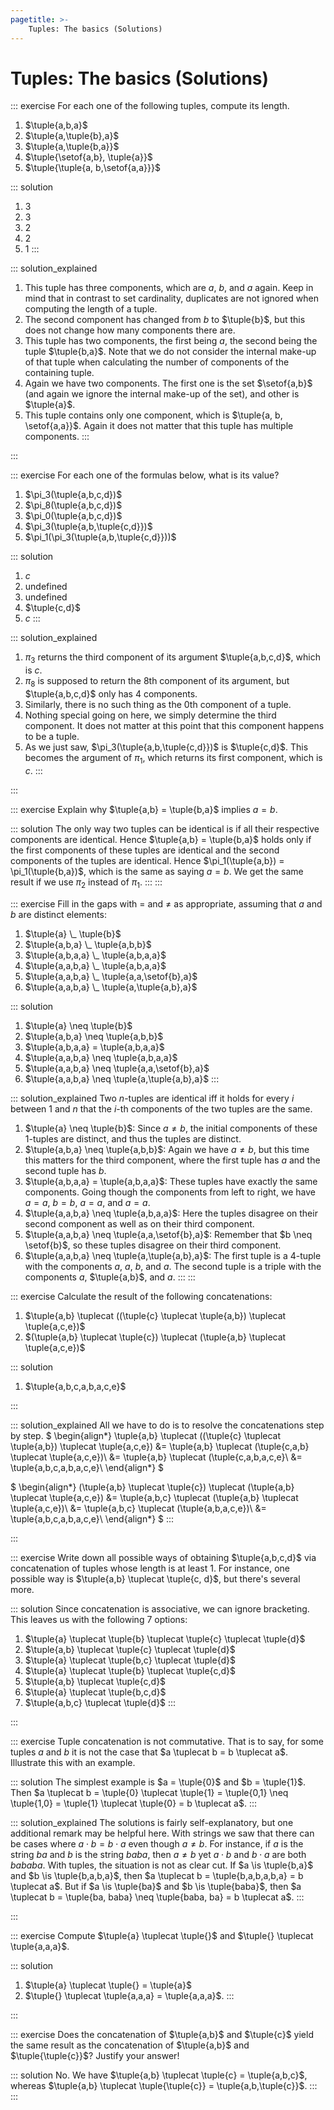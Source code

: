 ```yaml
---
pagetitle: >-
    Tuples: The basics (Solutions)
---
```


# Tuples: The basics (Solutions)

::: exercise
For each one of the following tuples, compute its length.

1. $\tuple{a,b,a}$
1. $\tuple{a,\tuple{b},a}$
1. $\tuple{a,\tuple{b,a}}$
1. $\tuple{\setof{a,b}, \tuple{a}}$
1. $\tuple{\tuple{a, b,\setof{a,a}}}$

::: solution
1. $3$
1. $3$
1. $2$
1. $2$
1. $1$
:::

::: solution_explained
1. This tuple has three components, which are $a$, $b$, and $a$ again.
   Keep in mind that in contrast to set cardinality, duplicates are not ignored when computing the length of a tuple.
1. The second component has changed from $b$ to $\tuple{b}$, but this does not change how many components there are.
1. This tuple has two components, the first being $a$, the second being the tuple $\tuple{b,a}$.
   Note that we do not consider the internal make-up of that tuple when calculating the number of components of the containing tuple.
1. Again we have two components.
   The first one is the set $\setof{a,b}$ (and again we ignore the internal make-up of the set), and other is $\tuple{a}$.
1. This tuple contains only one component, which is $\tuple{a, b, \setof{a,a}}$.
   Again it does not matter that this tuple has multiple components.
:::

:::

::: exercise
For each one of the formulas below, what is its value?

1. $\pi_3(\tuple{a,b,c,d})$
1. $\pi_8(\tuple{a,b,c,d})$
1. $\pi_0(\tuple{a,b,c,d})$
1. $\pi_3(\tuple{a,b,\tuple{c,d}})$
1. $\pi_1(\pi_3(\tuple{a,b,\tuple{c,d}}))$

::: solution
1. $c$
1. undefined
1. undefined
1. $\tuple{c,d}$
1. $c$
:::

::: solution_explained
1. $\pi_3$ returns the third component of its argument $\tuple{a,b,c,d}$, which is $c$.
1. $\pi_8$ is supposed to return the 8th component of its argument, but $\tuple{a,b,c,d}$ only has 4 components.
1. Similarly, there is no such thing as the 0th component of a tuple.
1. Nothing special going on here, we simply determine the third component.
   It does not matter at this point that this component happens to be a tuple.
1. As we just saw, $\pi_3(\tuple{a,b,\tuple{c,d}})$ is $\tuple{c,d}$.
   This becomes the argument of $\pi_1$, which returns its first component, which is $c$.
:::

:::

::: exercise
Explain why $\tuple{a,b} = \tuple{b,a}$ implies $a = b$.

::: solution
The only way two tuples can be identical is if all their respective components are identical.
Hence $\tuple{a,b} = \tuple{b,a}$ holds only if the first components of these tuples are identical and the second components of the tuples are identical.
Hence $\pi_1(\tuple{a,b}) = \pi_1(\tuple{b,a})$, which is the same as saying $a = b$.
We get the same result if we use $\pi_2$ instead of $\pi_1$.
:::
:::

::: exercise
Fill in the gaps with $=$ and $\neq$ as appropriate, assuming that $a$ and $b$ are distinct elements:

1. $\tuple{a} \_ \tuple{b}$
1. $\tuple{a,b,a} \_ \tuple{a,b,b}$
1. $\tuple{a,b,a,a} \_ \tuple{a,b,a,a}$
1. $\tuple{a,a,b,a} \_ \tuple{a,b,a,a}$
1. $\tuple{a,a,b,a} \_ \tuple{a,a,\setof{b},a}$
1. $\tuple{a,a,b,a} \_ \tuple{a,\tuple{a,b},a}$

::: solution
1. $\tuple{a} \neq \tuple{b}$
1. $\tuple{a,b,a} \neq \tuple{a,b,b}$
1. $\tuple{a,b,a,a} = \tuple{a,b,a,a}$
1. $\tuple{a,a,b,a} \neq \tuple{a,b,a,a}$
1. $\tuple{a,a,b,a} \neq \tuple{a,a,\setof{b},a}$
1. $\tuple{a,a,b,a} \neq \tuple{a,\tuple{a,b},a}$
:::

::: solution_explained
Two $n$-tuples are identical iff it holds for every $i$ between 1 and $n$ that the $i$-th components of the two tuples are the same.

1. $\tuple{a} \neq \tuple{b}$: Since $a \neq b$, the initial components of these 1-tuples are distinct, and thus the tuples are distinct.
1. $\tuple{a,b,a} \neq \tuple{a,b,b}$: Again we have $a \neq b$, but this time this matters for the third component, where the first tuple has $a$ and the second tuple has $b$.
1. $\tuple{a,b,a,a} = \tuple{a,b,a,a}$: These tuples have exactly the same components. Going though the components from left to right, we have $a = a$, $b = b$, $a = a$, and $a = a$.
1. $\tuple{a,a,b,a} \neq \tuple{a,b,a,a}$: Here the tuples disagree on their second component as well as on their third component.
1. $\tuple{a,a,b,a} \neq \tuple{a,a,\setof{b},a}$: Remember that $b \neq \setof{b}$, so these tuples disagree on their third component.
1. $\tuple{a,a,b,a} \neq \tuple{a,\tuple{a,b},a}$: The first tuple is a 4-tuple with the components $a$, $a$, $b$, and $a$. The second tuple is a triple with the components $a$, $\tuple{a,b}$, and $a$.
:::
:::

::: exercise
Calculate the result of the following concatenations:

1. $\tuple{a,b} \tuplecat ((\tuple{c} \tuplecat \tuple{a,b}) \tuplecat \tuple{a,c,e})$
1. $(\tuple{a,b} \tuplecat \tuple{c}) \tuplecat (\tuple{a,b} \tuplecat \tuple{a,c,e})$

::: solution
1. $\tuple{a,b,c,a,b,a,c,e}$

:::

::: solution_explained
All we have to do is to resolve the concatenations step by step.
$
\begin{align*}
\tuple{a,b} \tuplecat ((\tuple{c} \tuplecat \tuple{a,b}) \tuplecat \tuple{a,c,e})
&=
\tuple{a,b} \tuplecat (\tuple{c,a,b} \tuplecat \tuple{a,c,e})\\
&=
\tuple{a,b} \tuplecat (\tuple{c,a,b,a,c,e}\\
&=
\tuple{a,b,c,a,b,a,c,e}\\
\end{align*}
$

$
\begin{align*}
(\tuple{a,b} \tuplecat \tuple{c}) \tuplecat (\tuple{a,b} \tuplecat \tuple{a,c,e})
&=
\tuple{a,b,c} \tuplecat (\tuple{a,b} \tuplecat \tuple{a,c,e})\\
&=
\tuple{a,b,c} \tuplecat (\tuple{a,b,a,c,e})\\
&=
\tuple{a,b,c,a,b,a,c,e}\\ 
\end{align*}
$
:::

:::

::: exercise
Write down all possible ways of obtaining $\tuple{a,b,c,d}$ via concatenation of tuples whose length is at least $1$.
For instance, one possible way is $\tuple{a,b} \tuplecat \tuple{c, d}$, but there's several more.

::: solution
Since concatenation is associative, we can ignore bracketing.
This leaves us with the following 7 options:

1. $\tuple{a} \tuplecat \tuple{b} \tuplecat \tuple{c} \tuplecat \tuple{d}$
1. $\tuple{a,b} \tuplecat \tuple{c} \tuplecat \tuple{d}$
1. $\tuple{a} \tuplecat \tuple{b,c} \tuplecat \tuple{d}$
1. $\tuple{a} \tuplecat \tuple{b} \tuplecat \tuple{c,d}$
1. $\tuple{a,b} \tuplecat \tuple{c,d}$
1. $\tuple{a} \tuplecat \tuple{b,c,d}$
1. $\tuple{a,b,c} \tuplecat \tuple{d}$
:::

:::

::: exercise
Tuple concatenation is not commutative.
That is to say, for some tuples $a$ and $b$ it is not the case that $a \tuplecat b = b \tuplecat a$.
Illustrate this with an example.

::: solution
The simplest example is $a = \tuple{0}$ and $b = \tuple{1}$.
Then $a \tuplecat b = \tuple{0} \tuplecat \tuple{1} = \tuple{0,1} \neq \tuple{1,0} = \tuple{1} \tuplecat \tuple{0} = b \tuplecat a$.
:::

::: solution_explained
The solutions is fairly self-explanatory, but one additional remark may be helpful here.
With strings we saw that there can be cases where $a \cdot b = b \cdot a$ even though $a \neq b$.
For instance, if $a$ is the string *ba* and $b$ is the string *baba*, then $a \neq b$ yet $a \cdot b$ and $b \cdot a$ are both *bababa*.
With tuples, the situation is not as clear cut.
If $a \is \tuple{b,a}$ and $b \is \tuple{b,a,b,a}$, then $a \tuplecat b = \tuple{b,a,b,a,b,a} = b \tuplecat a$.
But if $a \is \tuple{ba}$ and $b \is \tuple{baba}$, then $a \tuplecat b = \tuple{ba, baba} \neq \tuple{baba, ba} = b \tuplecat a$.
:::

:::

::: exercise
Compute $\tuple{a} \tuplecat \tuple{}$ and $\tuple{} \tuplecat \tuple{a,a,a}$.

::: solution
1. $\tuple{a} \tuplecat \tuple{} = \tuple{a}$
1. $\tuple{} \tuplecat \tuple{a,a,a} = \tuple{a,a,a}$.
:::

:::

::: exercise
Does the concatenation of $\tuple{a,b}$ and $\tuple{c}$ yield the same result as the concatenation of $\tuple{a,b}$ and $\tuple{\tuple{c}}$?
Justify your answer!

::: solution
No.
We have $\tuple{a,b} \tuplecat \tuple{c} = \tuple{a,b,c}$, whereas $\tuple{a,b} \tuplecat \tuple{\tuple{c}} = \tuple{a,b,\tuple{c}}$.
:::
:::
